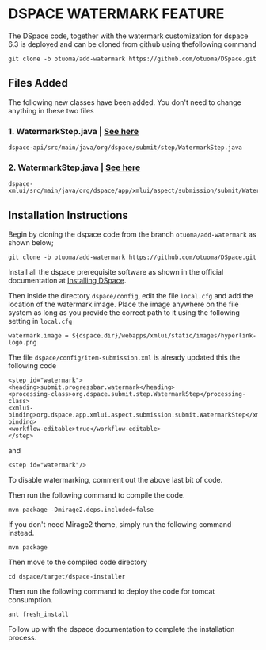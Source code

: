 
# DSPACE WATERMARK FEATURE


The DSpace code, together with the watermark customization for dspace 6.3 is deployed and can be cloned from github using thefollowing command

````
git clone -b otuoma/add-watermark https://github.com/otuoma/DSpace.git
````
## Files Added
The following new classes have been added. You don't need to change anything in these two files

### 1. WatermarkStep.java | [See here ](https://github.com/otuoma/DSpace/blob/4b94e98f0ac1fb82264905f9f3feb2dc2e5a6e8e/dspace-api/src/main/java/org/dspace/submit/step/WatermarkStep.java)

````
dspace-api/src/main/java/org/dspace/submit/step/WatermarkStep.java
````

### 2. WatermarkStep.java | [See here](https://github.com/otuoma/DSpace/blob/otuoma/add-watermark/dspace-xmlui/src/main/java/org/dspace/app/xmlui/aspect/submission/submit/WatermarkStep.java)
````
dspace-xmlui/src/main/java/org/dspace/app/xmlui/aspect/submission/submit/WatermarkStep.java
````

## Installation Instructions
Begin by cloning the dspace code from the branch `otuoma/add-watermark` as shown below;

````
git clone -b otuoma/add-watermark https://github.com/otuoma/DSpace.git
````

Install all the dspace prerequisite software as shown in the official documentation at [Installing DSpace](https://wiki.lyrasis.org/display/DSDOC6x/Installing+DSpace).

Then inside the directory `dspace/config`, edit the file `local.cfg` and add the location of the watermark 
image. Place the image anywhere on the file system as long as you provide the 
correct path to it using the following setting in `local.cfg`

````
watermark.image = ${dspace.dir}/webapps/xmlui/static/images/hyperlink-logo.png
````
The file `dspace/config/item-submission.xml` is already updated this the following code

````
<step id="watermark">
<heading>submit.progressbar.watermark</heading>
<processing-class>org.dspace.submit.step.WatermarkStep</processing-class>
<xmlui-binding>org.dspace.app.xmlui.aspect.submission.submit.WatermarkStep</xmlui-binding>
<workflow-editable>true</workflow-editable>
</step>
````

and 

````
<step id="watermark"/>
````

To disable watermarking, comment out the above last bit of code.

Then run the following command to compile the code.

````
mvn package -Dmirage2.deps.included=false
````

If you don't need Mirage2 theme, simply run the following command instead.

````
mvn package
````

Then move to the compiled code directory

````
cd dspace/target/dspace-installer
````

Then run the following command to deploy the code for tomcat consumption.

````
ant fresh_install
````

Follow up with the dspace documentation to complete the installation process.